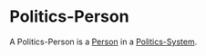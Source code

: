 # Politics-Person

A Politics-Person is a [Person](40000001.md) in a [Politics-System](141000008.md).
